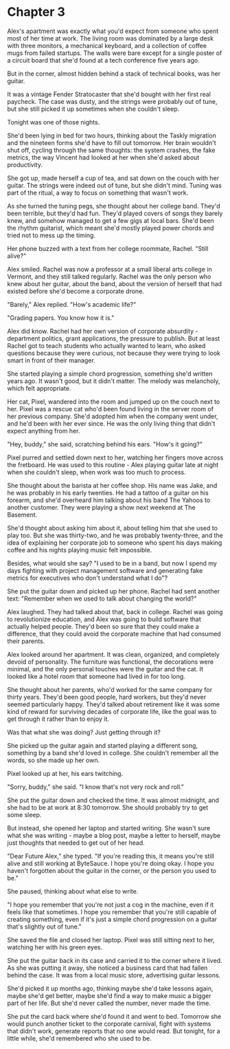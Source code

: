 # Chapter 3

Alex's apartment was exactly what you'd expect from someone who spent most of her time at work. The living room was dominated by a large desk with three monitors, a mechanical keyboard, and a collection of coffee mugs from failed startups. The walls were bare except for a single poster of a circuit board that she'd found at a tech conference five years ago.

But in the corner, almost hidden behind a stack of technical books, was her guitar.

It was a vintage Fender Stratocaster that she'd bought with her first real paycheck. The case was dusty, and the strings were probably out of tune, but she still picked it up sometimes when she couldn't sleep.

Tonight was one of those nights.

She'd been lying in bed for two hours, thinking about the Taskly migration and the nineteen forms she'd have to fill out tomorrow. Her brain wouldn't shut off, cycling through the same thoughts: the system crashes, the fake metrics, the way Vincent had looked at her when she'd asked about productivity.

She got up, made herself a cup of tea, and sat down on the couch with her guitar. The strings were indeed out of tune, but she didn't mind. Tuning was part of the ritual, a way to focus on something that wasn't work.

As she turned the tuning pegs, she thought about her college band. They'd been terrible, but they'd had fun. They'd played covers of songs they barely knew, and somehow managed to get a few gigs at local bars. She'd been the rhythm guitarist, which meant she'd mostly played power chords and tried not to mess up the timing.

Her phone buzzed with a text from her college roommate, Rachel. "Still alive?"

Alex smiled. Rachel was now a professor at a small liberal arts college in Vermont, and they still talked regularly. Rachel was the only person who knew about her guitar, about the band, about the version of herself that had existed before she'd become a corporate drone.

"Barely," Alex replied. "How's academic life?"

"Grading papers. You know how it is."

Alex did know. Rachel had her own version of corporate absurdity - department politics, grant applications, the pressure to publish. But at least Rachel got to teach students who actually wanted to learn, who asked questions because they were curious, not because they were trying to look smart in front of their manager.

She started playing a simple chord progression, something she'd written years ago. It wasn't good, but it didn't matter. The melody was melancholy, which felt appropriate.

Her cat, Pixel, wandered into the room and jumped up on the couch next to her. Pixel was a rescue cat who'd been found living in the server room of her previous company. She'd adopted him when the company went under, and he'd been with her ever since. He was the only living thing that didn't expect anything from her.

"Hey, buddy," she said, scratching behind his ears. "How's it going?"

Pixel purred and settled down next to her, watching her fingers move across the fretboard. He was used to this routine - Alex playing guitar late at night when she couldn't sleep, when work was too much to process.

She thought about the barista at her coffee shop. His name was Jake, and he was probably in his early twenties. He had a tattoo of a guitar on his forearm, and she'd overheard him talking about his band The Yahoos to another customer. They were playing a show next weekend at The Basement.

She'd thought about asking him about it, about telling him that she used to play too. But she was thirty-two, and he was probably twenty-three, and the idea of explaining her corporate job to someone who spent his days making coffee and his nights playing music felt impossible.

Besides, what would she say? "I used to be in a band, but now I spend my days fighting with project management software and generating fake metrics for executives who don't understand what I do"?

She put the guitar down and picked up her phone. Rachel had sent another text: "Remember when we used to talk about changing the world?"

Alex laughed. They had talked about that, back in college. Rachel was going to revolutionize education, and Alex was going to build software that actually helped people. They'd been so sure that they could make a difference, that they could avoid the corporate machine that had consumed their parents.

Alex looked around her apartment. It was clean, organized, and completely devoid of personality. The furniture was functional, the decorations were minimal, and the only personal touches were the guitar and the cat. It looked like a hotel room that someone had lived in for too long.

She thought about her parents, who'd worked for the same company for thirty years. They'd been good people, hard workers, but they'd never seemed particularly happy. They'd talked about retirement like it was some kind of reward for surviving decades of corporate life, like the goal was to get through it rather than to enjoy it.

Was that what she was doing? Just getting through it?

She picked up the guitar again and started playing a different song, something by a band she'd loved in college. She couldn't remember all the words, so she made up her own.

Pixel looked up at her, his ears twitching.

"Sorry, buddy," she said. "I know that's not very rock and roll."

She put the guitar down and checked the time. It was almost midnight, and she had to be at work at 8:30 tomorrow. She should probably try to get some sleep.

But instead, she opened her laptop and started writing. She wasn't sure what she was writing - maybe a blog post, maybe a letter to herself, maybe just thoughts that needed to get out of her head.

"Dear Future Alex," she typed. "If you're reading this, it means you're still alive and still working at ByteSauce. I hope you're doing okay. I hope you haven't forgotten about the guitar in the corner, or the person you used to be."

She paused, thinking about what else to write.

"I hope you remember that you're not just a cog in the machine, even if it feels like that sometimes. I hope you remember that you're still capable of creating something, even if it's just a simple chord progression on a guitar that's slightly out of tune."

She saved the file and closed her laptop. Pixel was still sitting next to her, watching her with his green eyes.

She put the guitar back in its case and carried it to the corner where it lived. As she was putting it away, she noticed a business card that had fallen behind the case. It was from a local music store, advertising guitar lessons.

She'd picked it up months ago, thinking maybe she'd take lessons again, maybe she'd get better, maybe she'd find a way to make music a bigger part of her life. But she'd never called the number, never made the time.

She put the card back where she'd found it and went to bed. Tomorrow she would punch another ticket to the corporate carnival, fight with systems that didn't work, generate reports that no one would read. But tonight, for a little while, she'd remembered who she used to be.